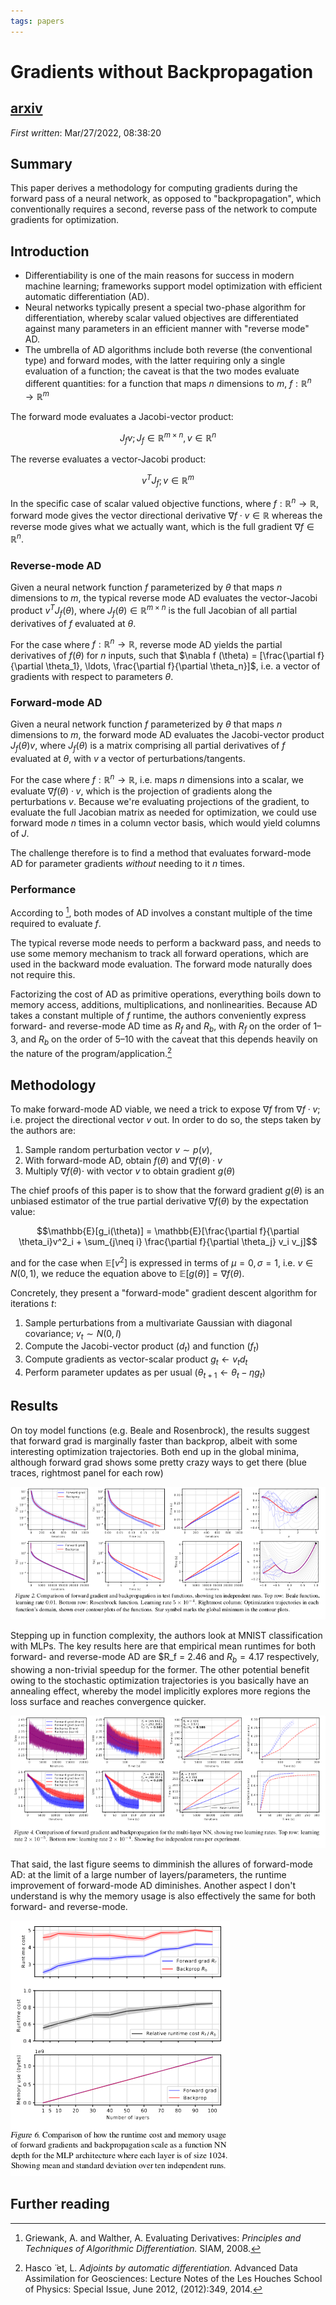 ```yaml
---
tags: papers
---
```


# Gradients without Backpropagation

## [arxiv](https://arxiv.org/abs/2202.08587v1)

*First written*: Mar/27/2022, 08:38:20

## Summary

This paper derives a methodology for computing gradients during the forward pass of a neural network, as opposed to "backpropagation", which conventionally requires a second, reverse pass of the network to compute gradients for optimization.

## Introduction

- Differentiability is one of the main reasons for success in modern machine learning; frameworks support model optimization with efficient automatic differentiation (AD).
- Neural networks typically present a special two-phase algorithm for differentiation, whereby scalar valued objectives are differentiated against many parameters in an efficient manner with "reverse mode" AD.
- The umbrella of AD algorithms include both reverse (the conventional type) and forward modes, with the latter requiring only a single evaluation of a function; the caveat is that the two modes evaluate different quantities: for a function that maps $n$ dimensions to $m$, $f: \mathbb{R}^n \rightarrow \mathbb{R}^m$

The forward mode evaluates a Jacobi-vector product:

$$J_f v; J_f \in \mathbb{R}^{m\times n}, v \in \mathbb{R}^n$$

The reverse evaluates a vector-Jacobi product:

$$v^T J_f; v \in \mathbb{R}^m$$

In the specific case of scalar valued objective functions, where $f: \mathbb{R}^n \rightarrow \mathbb{R}$, forward mode gives the vector directional derivative $\nabla f \cdot v \in \mathbb{R}$ whereas the reverse mode gives what we actually want, which is the full gradient $\nabla f \in \mathbb{R}^n$.


### Reverse-mode AD

Given a neural network function $f$ parameterized by $\theta$ that maps $n$ dimensions to $m$, the typical reverse mode AD evaluates the vector-Jacobi product $v^T J_f(\theta)$, where $J_f (\theta) \in \mathbb{R}^{m \times n}$ is the full Jacobian of all partial derivatives of $f$ evaluated at $\theta$.

For the case where $f: \mathbb{R}^n \rightarrow \mathbb{R}$, reverse mode AD yields the partial derivatives of $f(\theta)$ for $n$ inputs, such that $\nabla f (\theta) = [\frac{\partial f}{\partial \theta_1}, \ldots, \frac{\partial f}{\partial \theta_n}]$, i.e. a vector of gradients with respect to parameters $\theta$.

### Forward-mode AD

Given a neural network function $f$ parameterized by $\theta$ that maps $n$ dimensions to $m$, the forward mode AD evaluates the Jacobi-vector product $J_f(\theta) v$, where $J_f (\theta)$ is a matrix comprising all partial derivatives of $f$ evaluated at $\theta$, with $v$ a vector of perturbations/tangents.

For the case where $f: \mathbb{R}^n \rightarrow \mathbb{R}$, i.e. maps $n$ dimensions into a scalar, we evaluate $\nabla f(\theta) \cdot v$, which is the projection of gradients along the perturbations $v$. Because we're evaluating projections of the gradient, to evaluate the full Jacobian matrix as needed for optimization, we could use forward mode $n$ times in a column vector basis, which would yield columns of $J$.

The challenge therefore is to find a method that evaluates forward-mode AD for parameter gradients _without_ needing to it $n$ times.

### Performance

According to [^1], both modes of AD involves a constant multiple of the time required to evaluate $f$.

The typical reverse mode needs to perform a backward pass, and needs to use some memory mechanism to track all forward operations, which are used in the backward mode evaluation. The forward mode naturally does not require this.

Factorizing the cost of AD as primitive operations, everything boils down to memory access, additions, multiplications, and nonlinearities. Because AD takes a constant multiple of $f$ runtime, the authors conveniently express forward- and reverse-mode AD time as $R_f$ and $R_b$, with $R_f$ on the order of 1&ndash;3, and $R_b$ on the order of 5&ndash;10 with the caveat that this depends heavily on the nature of the program/application.[^2]

## Methodology

To make forward-mode AD viable, we need a trick to expose $\nabla f$ from $\nabla f \cdot v$; i.e. project the directional vector $v$ out. In order to do so, the steps taken by the authors are:

1. Sample random perturbation vector $v \sim p(v)$,
2. With forward-mode AD, obtain $f(\theta)$ and $\nabla f(\theta) \cdot v$
3. Multiply $\nabla f(\theta) \cdot$ with vector $v$ to obtain gradient $g(\theta)$

The chief proofs of this paper is to show that the forward gradient $g(\theta)$ is an unbiased estimator of the true partial derivative $\nabla f(\theta)$ by the expectation value:

$$\mathbb{E}[g_i(\theta)] = \mathbb{E}[\frac{\partial f}{\partial \theta_i}v^2_i + \sum_{j\neq i} \frac{\partial f}{\partial \theta_j} v_i v_j]$$

and for the case when $\mathbb{E}[v^2]$ is expressed in terms of $\mu = 0, \sigma = 1$, i.e. $v \in N(0, 1)$, we reduce the equation above to $\mathbb{E}[g(\theta)] = \nabla f(\theta)$.

Concretely, they present a "forward-mode" gradient descent algorithm for iterations $t$:

1. Sample perturbations from a multivariate Gaussian with diagonal covariance; $v_t \sim N(0, I)$
2. Compute the Jacobi-vector product ($d_t$) and function ($f_t$)
3. Compute gradients as vector-scalar product $g_t \leftarrow v_t d_t$
4. Perform parameter updates as per usual ($\theta_{t+1} \leftarrow \theta_t - \eta g_t$)

## Results

On toy model functions (e.g. Beale and Rosenbrock), the results suggest that forward grad is marginally faster than backprop, albeit with some interesting optimization trajectories. Both end up in the global minima, although forward grad shows some pretty crazy ways to get there (blue traces, rightmost panel for each row)

![picture 1](attachments/de6015773e247a24d28318ce13e278a75869281bdbd7d5bfccc6f1ab98134955.png)  

Stepping up in function complexity, the authors look at MNIST classification with MLPs. The key results here are that empirical mean runtimes for both forward- and reverse-mode AD are $R_f = 2.46 and $R_b = 4.17$ respectively, showing a non-trivial speedup for the former. The other potential benefit owing to the stochastic optimization trajectories is you basically have an annealing effect, whereby the model implicitly explores more regions the loss surface and reaches convergence quicker.

![picture 2](attachments/3b973981bb9e78c6c072bfceda993fcabd547ab82092bf78b6654620f47b6aca.png)  

That said, the last figure seems to dimminish the allures of forward-mode AD: at the limit of a large number of layers/parameters, the runtime improvement of forward-mode AD diminishes. Another aspect I don't understand is why the memory usage is also effectively the same for both forward- and reverse-mode.

![picture 3](attachments/65c4eb2bdbd22299bed038e5b71f78279cd9f42323553d59cd3ecee59d52dcc3.png)  

## Further reading

[^1]: Griewank, A. and Walther, A. Evaluating Derivatives: _Principles and Techniques of Algorithmic Differentiation._ SIAM, 2008.
[^2]: Hasco ̈ et, L. _Adjoints by automatic differentiation._ Advanced Data Assimilation for Geosciences: Lecture Notes of the Les Houches School of Physics: Special Issue, June 2012, (2012):349, 2014.